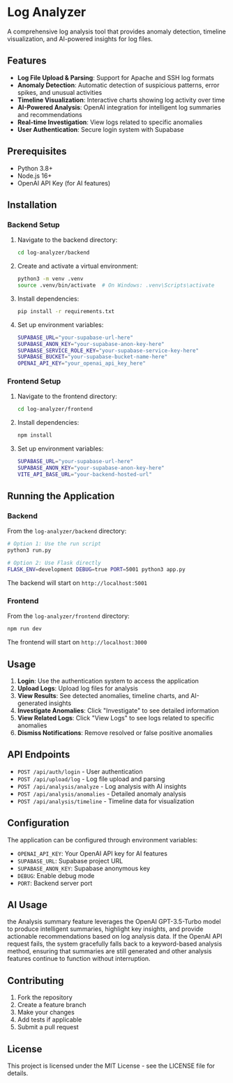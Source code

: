 # Log Analyzer

A comprehensive log analysis tool that provides anomaly detection, timeline visualization, and AI-powered insights for log files.

## Features

- **Log File Upload & Parsing**: Support for Apache and SSH log formats
- **Anomaly Detection**: Automatic detection of suspicious patterns, error spikes, and unusual activities
- **Timeline Visualization**: Interactive charts showing log activity over time
- **AI-Powered Analysis**: OpenAI integration for intelligent log summaries and recommendations
- **Real-time Investigation**: View logs related to specific anomalies
- **User Authentication**: Secure login system with Supabase

## Prerequisites

- Python 3.8+
- Node.js 16+
- OpenAI API Key (for AI features)

## Installation

### Backend Setup

1. Navigate to the backend directory:
   ```bash
   cd log-analyzer/backend
   ```

2. Create and activate a virtual environment:
   ```bash
   python3 -m venv .venv
   source .venv/bin/activate  # On Windows: .venv\Scripts\activate
   ```

3. Install dependencies:
   ```bash
   pip install -r requirements.txt
   ```

4. Set up environment variables:
   ```bash
   SUPABASE_URL="your-supabase-url-here"
   SUPABASE_ANON_KEY="your-supabase-anon-key-here"
   SUPABASE_SERVICE_ROLE_KEY="your-supabase-service-key-here"
   SUPABASE_BUCKET="your-supabase-bucket-name-here"
   OPENAI_API_KEY="your_openai_api_key_here"
   
   ```

### Frontend Setup

1. Navigate to the frontend directory:
   ```bash
   cd log-analyzer/frontend
   ```

2. Install dependencies:
   ```bash
   npm install
   ```
3. Set up environment variables:
   ```bash
   SUPABASE_URL="your-supabase-url-here"
   SUPABASE_ANON_KEY="your-supabase-anon-key-here"
   VITE_API_BASE_URL="your-backend-hosted-url"
   
   ```

## Running the Application

### Backend

From the `log-analyzer/backend` directory:

```bash
# Option 1: Use the run script
python3 run.py

# Option 2: Use Flask directly
FLASK_ENV=development DEBUG=true PORT=5001 python3 app.py
```

The backend will start on `http://localhost:5001`

### Frontend

From the `log-analyzer/frontend` directory:

```bash
npm run dev
```

The frontend will start on `http://localhost:3000`

## Usage

1. **Login**: Use the authentication system to access the application
2. **Upload Logs**: Upload log files for analysis
3. **View Results**: See detected anomalies, timeline charts, and AI-generated insights
4. **Investigate Anomalies**: Click "Investigate" to see detailed information
5. **View Related Logs**: Click "View Logs" to see logs related to specific anomalies
6. **Dismiss Notifications**: Remove resolved or false positive anomalies

## API Endpoints

- `POST /api/auth/login` - User authentication
- `POST /api/upload/log` - Log file upload and parsing
- `POST /api/analysis/analyze` - Log analysis with AI insights
- `POST /api/analysis/anomalies` - Detailed anomaly analysis
- `POST /api/analysis/timeline` - Timeline data for visualization

## Configuration

The application can be configured through environment variables:

- `OPENAI_API_KEY`: Your OpenAI API key for AI features
- `SUPABASE_URL`: Supabase project URL
- `SUPABASE_ANON_KEY`: Supabase anonymous key
- `DEBUG`: Enable debug mode
- `PORT`: Backend server port

## AI Usage

the Analysis summary feature leverages the OpenAI GPT-3.5-Turbo model to produce intelligent summaries, highlight key insights, and provide actionable recommendations based on log analysis data.
If the OpenAI API request fails, the system gracefully falls back to a keyword-based analysis method, ensuring that summaries are still generated and other analysis features continue to function without interruption.
## Contributing

1. Fork the repository
2. Create a feature branch
3. Make your changes
4. Add tests if applicable
5. Submit a pull request

## License

This project is licensed under the MIT License - see the LICENSE file for details.
